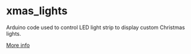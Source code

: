 # xmas_lights
Arduino code used to control LED light strip to display custom Christmas lights. 

[More info](https://tomportfolio.netlify.app/posts/2023-01-12-christmas-lights/)
